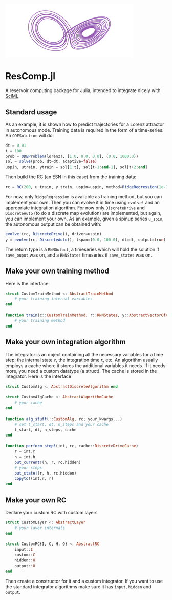 ![A lorenz attractor](image.png)

# ResComp.jl

A reservoir computing package for Julia, intended to integrate nicely with [SciML](https://github.com/sciml).

## Standard usage

As an example, it is shown how to predict trajectories for a Lorenz attractor in autonomous mode. Training data is required in the form of a time-series. An `ODESolution` will do:
```julia
dt = 0.01
t = 100
prob = ODEProblem(lorenz!, [1.0, 0.0, 0.0], (0.0, 1000.0))
sol = solve(prob, dt=dt, adaptive=false)
uspin, utrain, ytrain = sol[1:t], sol[t+1:end-1], sol[t+2:end]
```
Then build the RC (an ESN in this case) from the training data:
```julia
rc = RC(200, u_train, y_train, uspin=uspin, method=RidgeRegression(1e-7))
```
For now, only `RidgeRegression` is available as training method, but you can implement your own. Then you can evolve it in time using `evolve!` and an appropriate integration algorithm. For now only `DiscreteDrive` and `DiscreteAuto` (to do a discrete map evolution) are implemented, but again, you can implement your own. As an example, given a spinup series `u_spin`, the autonomous output can be obtained with:
```julia
evolve!(rc, DiscreteDrive(), driver=uspin)
y = evolve(rc, DiscreteAuto(), tspan=(0.0, 100.0), dt=dt, output=true)
```
The return type is a `RNNOutput`, a timeseries which will hold the solution if `save_ouput` was on, and a `RNNStates` timeseries if `save_states` was on.

## Make your own training method

Here is the interface:
```julia
struct CustomTrainMethod <: AbstractTrainMethod
    # your training internal variables
end

function train(c::CustomTrainMethod, r::RNNStates, y::AbstractVectorOfArray)
    # your training method
end
```

## Make your own integration algorithm

The integrator is an object containing all the necessary variables for a time step: the internal state `r`, the integration time `t`, etc. An algorithm usually employs a cache where it stores the additional variables it needs. If it needs more, you need a custom datatype (a struct). The cache is stored in the integrator. Here is the interface
```julia
struct CustomAlg <: AbstractDiscreteAlgorithm end

struct CustomAlgCache <: AbstractAlgorithmCache
    # your cache
end

function alg_stuff(::CustomAlg, rc; your_kwargs...)
    # set t_start, dt, n_steps and your cache
    t_start, dt, n_steps, cache
end

function perform_step!(int, rc, cache::DiscreteDriveCache)
    r = int.r
    h = int.h
    put_current!(h, r, rc.hidden)
    # your steps
    put_state!(r, h, rc.hidden)
    copyto!(int.r, r)
end
```

## Make your own RC

Declare your custom RC with custom layers
```julia
struct CustomLayer <: AbstractLayer
    # your layer internals
end

struct CustomRC{I, C, H, O} <: AbstractRC
    input::I
    custom::C
    hidden::H
    output::O
end
```
Then create a constructor for it and a custom integrator. If you want to use the standard integrator algorithms make sure it has `input`, `hidden` and `output`.